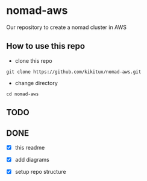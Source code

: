 # nomad-aws
Our repository to create a nomad cluster in AWS

## How to use this repo

- clone this repo
```
git clone https://github.com/kikitux/nomad-aws.git
```

- change directory
```
cd nomad-aws
```

## TODO

## DONE
- [x] this readme
- [x] add diagrams
- [x] setup repo structure

